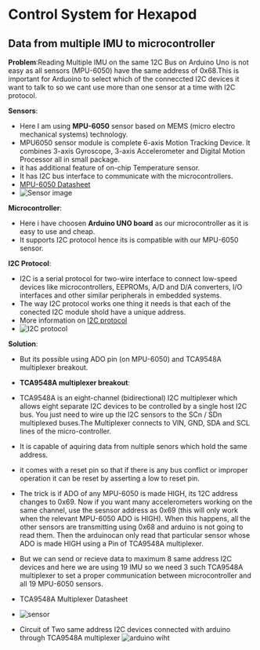 # Control System for Hexapod
## Data from multiple IMU to microcontroller
**Problem**:Reading Multiple IMU on the same 12C Bus on Arduino Uno is not easy as all sensors (MPU-6050) have the same address of 0x68.This is important for Arduoino to select which of the conneccted I2C devices it want to talk to so we cant use more than one sensor at a time with I2C protocol.

 **Sensors**:
 - Here I am using **MPU-6050** sensor based on MEMS (micro electro mechanical systems) technology.
 - MPU6050 sensor module is complete 6-axis Motion Tracking Device. It combines 3-axis Gyroscope, 3-axis Accelerometer and Digital Motion Processor all in small package.
 - it has additional feature of on-chip Temperature sensor. 
 - It has I2C bus interface to communicate with the microcontrollers.
 - [ MPU-6050 Datasheet ](https://github.com/kapilgarg7568/Electronic-Club-Mini-Task-3/files/4626004/MPU-6000-Datasheet1.pdf)
 - ![Sensor image](https://user-images.githubusercontent.com/64272528/81891946-8031cf80-95c7-11ea-9e7e-08b2abaf57c5.jpeg)

 
 **Microcontroller**:
 - Here i have choosen **Arduino UNO board** as our microcontroller as it is easy to use and cheap.
 - It supports I2C protocol hence its is compatible with our MPU-6050 sensor.
 
 **I2C Protocol**:
 - I2C is a serial protocol for two-wire interface to connect low-speed devices like microcontrollers, EEPROMs, A/D and D/A converters, I/O interfaces and other similar peripherals in embedded systems.
 - The way I2C protocol works one thing it needs is that each of the conected I2C module shold have a unique address.
 - More information on [ I2C protocol ](https://en.m.wikipedia.org/wiki/I%C2%B2C)
 - ![I2C protocol](https://user-images.githubusercontent.com/64272528/81895580-37324900-95d0-11ea-9557-a0a5af38fb60.jpeg)


 


**Solution**:
- But its possible using ADO pin (on MPU-6050) and TCA9548A multiplexer breakout.
 - **TCA9548A multiplexer breakout**:
 - TCA9548A is an eight-channel (bidirectional) I2C multiplexer which allows eight separate I2C devices to be controlled by a single host I2C bus. You just need to wire up the I2C sensors to the SCn / SDn multiplexed buses.The Multiplexer connects to VIN, GND, SDA and SCL lines of the micro-controller.
 - It is capable of aquiring data from nultiple senors which hold the same address.
 - it comes with a reset pin so that if there is any bus conflict or improper operation it can be reset by asserting a low to reset pin. 
- The trick is if ADO of any MPU-6050 is made HIGH, its 12C address changes to 0x69. Now if you want many accelerometers working on the same channel, use the sesnsor address as 0x69 (this will only work when the relevant MPU-6050 ADO is HIGH). When this happens, all the other sensors are transmitting using 0x68 and arduino is not going to read them. Then the arduinocan only read that particular sensor whose ADO is made HIGH using a Pin of TCA9548A multiplexer.
- But we can send or recieve data to maximum 8 same address I2C devices and here we are using 19 IMU so we need 3 such TCA9548A multiplexer to set a proper communication between microcontroller and all 19 MPU-6050 sensors.
- TCA9548A Multiplexer Datasheet
- ![sensor](https://user-images.githubusercontent.com/64272528/81896778-eff98780-95d2-11ea-9e2c-5a4068bc3573.jpeg)


- Circuit of Two same address I2C devices connected with arduino through TCA9548A multiplexer
![arduino wiht](https://user-images.githubusercontent.com/64272528/81896785-f1c34b00-95d2-11ea-936d-50959ef4db75.jpeg)


